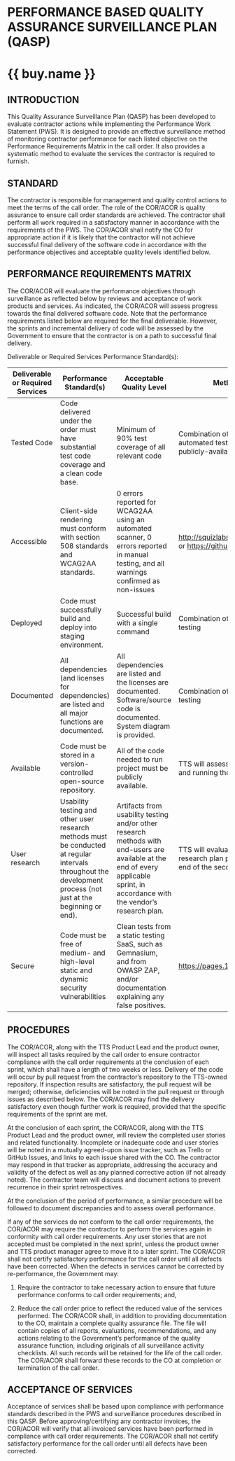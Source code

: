 
PERFORMANCE BASED QUALITY ASSURANCE SURVEILLANCE PLAN (QASP)
=============================================================

{{ buy.name }}
=============================================================

INTRODUCTION
------------

This Quality Assurance Surveillance Plan (QASP) has been developed to evaluate
contractor actions while implementing the Performance Work Statement (PWS). It
is designed to provide an effective surveillance method of monitoring contractor
performance for each listed objective on the Performance Requirements Matrix in
the call order. It also provides a systematic method to evaluate the services
the contractor is required to furnish.

STANDARD
--------

The contractor is responsible for management and quality control actions to meet
the terms of the call order. The role of the COR/ACOR is quality assurance to
ensure call order standards are achieved. The contractor shall perform all work
required in a satisfactory manner in accordance with the requirements of the
PWS. The COR/ACOR shall notify the CO for appropriate action if it is likely
that the contractor will not achieve successful final delivery of the software
code in accordance with the performance objectives and acceptable quality levels
identified below.

PERFORMANCE REQUIREMENTS MATRIX
-------------------------------

The COR/ACOR will evaluate the performance objectives through surveillance as
reflected below by reviews and acceptance of work products and services. As
indicated, the COR/ACOR will assess progress towards the final delivered
software code. Note that the performance requirements listed below are required
for the final deliverable. However, the sprints and incremental delivery of code
will be assessed by the Government to ensure that the contractor is on a path to
successful final delivery.

Deliverable or Required Services Performance Standard(s):

  **Deliverable or Required Services** | **Performance Standard(s)** | **Acceptable Quality Level** | **Method of Surveillance**
   ----------- | ---------------- | -------------- | ---------------
   Tested Code | Code delivered under the order must have substantial test code coverage and a clean code base. | Minimum of 90% test coverage of all relevant code | Combination of manual review and automated testing, using agreed-upon publicly-available SaaS products
   Accessible | Client-side rendering must conform with section 508 standards and WCAG2AA standards. | 0 errors reported for WCAG2AA using an automated scanner, 0 errors reported in manual testing, and all warnings confirmed as non-issues |  http://squizlabs.github.io/HTML_CodeSniffer/ or https://github.com/pa11y/pa11y
   Deployed | Code must successfully build and deploy into staging environment. | Successful build with a single command | Combination of manual review and automatic testing
   Documented | All dependencies (and licenses for dependencies) are listed and all major functions are documented. | All dependencies are listed and the licenses are documented. Software/source code is documented. System diagram is provided. | Combination of manual review and automatic testing
   Available | Code must be stored in a version-controlled open-source repository. | All of the code needed to run project must be publicly available. | TTS will assess code availability by installing and running the project on a fresh machine.
   User research | Usability testing and other user research methods must be conducted at regular intervals throughout the development process (not just at the beginning or end). |  Artifacts from usability testing and/or other research methods with end-users are available at the end of every applicable sprint, in accordance with the vendor’s research plan. | TTS will evaluate the artifacts based on a research plan provided by the vendor at the end of the second sprint.
   Secure | Code must be free of medium- and high-level static and dynamic security vulnerabilities | Clean tests from a static testing SaaS, such as Gemnasium, and from OWASP ZAP, and/or documentation explaining any false positives. |  https://pages.18f.gov/before-you-ship/

PROCEDURES
----------

The COR/ACOR, along with the TTS Product Lead and the product owner, will
inspect all tasks required by the call order to ensure contractor compliance
with the call order requirements at the conclusion of each sprint, which shall
have a length of two weeks or less. Delivery of the code will occur by pull
request from the contractor’s repository to the TTS-owned repository. If inspection
results are satisfactory, the pull request will be merged; otherwise,
deficiencies will be noted in the pull request or through issues as described
below. The COR/ACOR may find the delivery satisfactory even though further work
is required, provided that the specific requirements of the sprint are met.

At the conclusion of each sprint, the COR/ACOR, along with the TTS Product Lead
and the product owner, will review the completed user stories and related
functionality. Incomplete or inadequate code and user stories will be noted in a
mutually agreed-upon issue tracker, such as Trello or GitHub Issues, and links
to each issue shared with the CO. The contractor may respond in that tracker as
appropriate, addressing the accuracy and validity of the defect as well as any
planned corrective action (if not already noted). The contractor team will
discuss and document actions to prevent recurrence in their sprint
retrospectives.

At the conclusion of the period of performance, a similar procedure will be
followed to document discrepancies and to assess overall performance.

If any of the services do not conform to the call order requirements, the
COR/ACOR may require the contractor to perform the services again in conformity
with call order requirements. Any user stories that are not accepted must be
completed in the next sprint, unless the product owner and TTS product manager
agree to move it to a later sprint. The COR/ACOR shall not certify satisfactory
performance for the call order until all defects have been corrected. When the
defects in services cannot be corrected by re-performance, the Government may:

1.  Require the contractor to take necessary action to ensure that future
performance conforms to call order requirements; and,

1.  Reduce the call order price to reflect the reduced value of the services
performed. The COR/ACOR shall, in addition to providing documentation to the CO,
maintain a complete quality assurance file. The file will contain copies of all
reports, evaluations, recommendations, and any actions relating to the
Government’s performance of the quality assurance function, including originals
of all surveillance activity checklists. All such records will be retained for
the life of the call order. The COR/ACOR shall forward these records to the CO
at completion or termination of the call order.

ACCEPTANCE OF SERVICES
----------------------

Acceptance of services shall be based upon compliance with performance standards
described in the PWS and surveillance procedures described in this QASP. Before
approving/certifying any contractor invoices, the COR/ACOR will verify that all
invoiced services have been performed in compliance with call order
requirements. The COR/ACOR shall not certify satisfactory performance for the
call order until all defects have been corrected.
